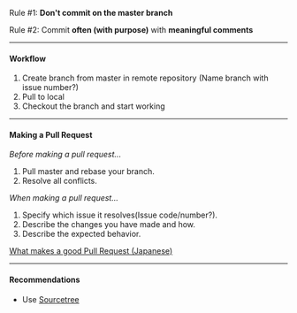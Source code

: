 Rule #1: **Don't commit on the master branch**

Rule #2: Commit **often (with purpose)** with **meaningful comments** 

---

#### Workflow
1. Create branch from master in remote repository (Name branch with issue number?)
2. Pull to local
3. Checkout the branch and start working

---

#### Making a Pull Request
*Before making a pull request...*
1. Pull master and rebase your branch.
2. Resolve all conflicts.

*When making a pull request...*
1. Specify which issue it resolves(Issue code/number?).
2. Describe the changes you have made and how.
3. Describe the expected behavior. 

[What makes a good Pull Request (Japanese)](https://hydrakecat.hatenablog.jp/entry/2018/06/30/%E3%83%AC%E3%83%93%E3%83%A5%E3%83%BC%E3%81%97%E3%81%A6%E3%82%82%E3%82%89%E3%81%84%E3%82%84%E3%81%99%E3%81%84PR%E3%81%AE%E6%9B%B8%E3%81%8D%E6%96%B9)

---

#### Recommendations
- Use [Sourcetree](https://www.sourcetreeapp.com/)
